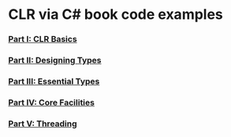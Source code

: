 # CLR via C# book code examples

### [Part I: CLR Basics](./src/CLRViaCSharp.CLRBasics/README.md)

### [Part II: Designing Types](./src/CLRViaCSharp.DesigningTypes/README.md)

### [Part III: Essential Types](./src/CLRViaCSharp.EssentialTypes/README.md)

### [Part IV: Core Facilities](./src/CLRViaCSharp.CoreFacilities/README.md)

### [Part V: Threading](./src/CLRViaCSharp.Threading/README.md)
